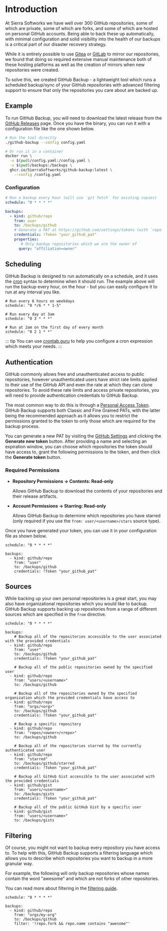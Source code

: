 # Introduction
At Sierra Softworks we have well over 300 GitHub repositories, some of which are
private, some of which are forks, and some of which are hosted on personal GitHub
accounts. Being able to back these up automatically, with minimal configuration
and solid visibility into the health of our backups is a critical part of our
disaster recovery strategy.

While it is entirely possible to use [Gitea](https://gitea.io) or [GitLab](https://gitlab.com)
to mirror our repositories, we found that doing so required extensive manual maintenance
both of these hosting platforms as well as the creation of mirrors when new repositories
were created.

To solve this, we created GitHub Backup - a lightweight tool which runs a scheduled
backup/sync of your GitHub repositories with advanced filtering support to ensure that
only the repositories you care about are backed up.

## Example
To run GitHub Backup, you will need to download the latest release from the
[GitHub Releases](https://github.com/SierraSoftworks/github-backup/releases)
page. Once you have the binary, you can run it with a configuration file like the one
shown below.

```bash
# Run the tool directly
./github-backup --config config.yaml

# Or run it in a container
docker run \
  -v $(pwd)/config.yaml:/config.yaml \
  -v $(pwd)/backups:/backups \
  ghcr.io/SierraSoftworks/github-backup:latest \
    --config /config.yaml
```

### Configuration

```yaml title="config.yaml"
# Run a backup every hour (will use `git fetch` for existing copies)
schedule: "0 * * * *"

backups:
  - kind: github/repo
    from: user
    to: /backups/github
    # Generate a PAT at https://github.com/settings/tokens (with `repo` scope if you want to backup private repositories)
    credentials: !Token "your_github_pat"
    properties:
       # Only backup repositories which we are the owner of
      query: "affiliation=owner"
```

## Scheduling
GitHub Backup is designed to run automatically on a schedule, and it uses the [cron](https://en.wikipedia.org/wiki/Cron)
syntax to determine when it should run. The example above will run the backup every hour, on the hour - but you can
easily configure it to run at any interval you like.

```yaml{2} title="config.yaml"
# Run every 6 hours on weekdays
schedule: "0 */6 * * 1-5"

# Run every day at 3am
schedule: "0 3 * * *"

# Run at 2am on the first day of every month
schedule: "0 2 1 * *"
```

::: tip
You can use [crontab.guru](https://crontab.guru/) to help you configure a cron expression which meets your needs.
:::

## Authentication
GitHub commonly allows free and unauthenticated access to public repositories, however unauthenticated
users have strict rate limits applied to their use of the GitHub API and even the rate at which they
can clone repositories. To avoid these rate limits and access private repositories, you will need to
provide authentication credentials to GitHub Backup.

The most common way to do this is through a [Personal Access Token][github-pat]. GitHub Backup supports
both Classic and Fine Grained PATs, with the latter being the recommended approach as it allows you to
restrict the permissions granted to the token to only those which are required for the backup process.

You can generate a new PAT by visiting the [GitHub Settings](https://github.com/settings/tokens?type=beta)
and clicking the **Generate new token** button. After providing a name and selecting an expiration window,
you can choose which repositories the token should have access to, grant the following permissions to the
token, and then click the **Generate token** button.

### Required Permissions
 * **Repository Permissions &rarr; Contents: Read-only**

   Allows GitHub Backup to download the contents of your repositories and their release artifacts.

 * **Account Permissions &rarr; Starring: Read-only**

   Allows GitHub Backup to determine which repositories you have starred (only required if you use the `from: user/<username>/stars` source type).

Once you have generated your token, you can use it in your configuration file as shown below.

```yaml{7} title="config.yaml"
schedule: "0 * * * *"

backups:
  - kind: github/repo
    from: "user"
    to: /backups/github
    credentials: !Token "your_github_pat"
```

## Sources
While backing up your own personal repositories is a great start, you may also have organizational
repositories which you would like to backup. GitHub Backup supports backing up repositories from
a range of different sources which are specified in the `from` directive.

```yaml{5-6,11-12,16-17,22-23,27-28} title="config.yaml"
schedule: "0 * * * *"

backups:
    # Backup all of the repositories accessible to the user associated with the provided credentials
  - kind: github/repo
    from: "user"
    to: /backups/github
    credentials: !Token "your_github_pat"

    # Backup all of the public repositories owned by the specified user
  - kind: github/repo
    from: "users/<username>"
    to: /backups/github

    # Backup all of the repositories owned by the specified organization which the provided credentials have access to
  - kind: github/repo
    from: "orgs/<org>"
    to: /backups/github
    credentials: !Token "your_github_pat"

    # Backup a specific repository
  - kind: github/repo
    from: "repos/<owner>/<repo>"
    to: /backups/github

    # Backup all of the repositories starred by the currently authenticated user
  - kind: github/repo
    from: "starred"
    to: /backups/github/starred
    credentials: !Token "your_github_pat"
    
    # Backup all GitHub Gist accessible to the user associated with the provided credentials
  - kind: github/gist
    from: "users/<username>"
    to: /backups/gists
    credentials: !Token "your_github_pat"
        
    # Backup all of the public GitHub Gist by a specific user
  - kind: github/gist
    from: "users/<username>"
    to: /backups/gists
```

## Filtering
Of course, you might not want to backup every repository you have access to. To help
with this, GitHub Backup supports a filtering language which allows you to describe
which repositories you want to backup in a more granular way.

For example, the following will only backup repositories whose names contain the word
"awesome" and which are not forks of other repositories.

You can read more about filtering in the [filtering guide](../advanced/filters.md).

```yaml{7} title="config.yaml"
schedule: "0 * * * *"

backups:
  - kind: github/repo
    from: "orgs/my-org"
    to: /backups/github
    filter: '!repo.fork && repo.name contains "awesome"'
```

[github-pat]: https://docs.github.com/en/authentication/keeping-your-account-and-data-secure/managing-your-personal-access-tokens
